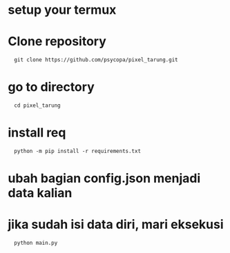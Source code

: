 # setup your termux
   # Clone repository 
      
      git clone https://github.com/psycopa/pixel_tarung.git
      
   # go to directory
      
      cd pixel_tarung
      
   # install req
      
      python -m pip install -r requirements.txt
      
   # ubah bagian config.json menjadi data kalian


   # jika sudah isi data diri, mari eksekusi

      python main.py
